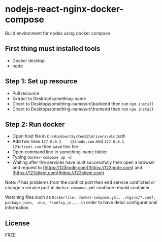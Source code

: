 # nodejs-react-nginx-docker-compose
Build environment for nodes using docker compose

## First thing must installed tools
- Docker desktop
- node
## Step 1: Set up resource
- Pull resource
- Extract to Desktop\something-name
- Direct to Desktop\something-name\src\backend then run ``npm install``
- Direct to Desktop\something-name\src\frontend then run ``npm install``
## Step 2: Run docker
- Open host file in ``C:\Windows\System32\drivers\etc`` path 
- Add two lines ``127.0.0.1    123node.com`` and ``127.0.0.1    123client.com`` then save this file
- Open command line in something-name folder
- Typing ``docker-compose up -d``
- Waiting after the services have built successfully then open a browser and request to [https://123node.com](https://123node.com) and [https://123client.com](https://123client.com)

Note: if has problems from the conflict port then end service conflicted or change a service port in ``docker-compose.yml`` continue rebuild container

Watching files such as ``Dockerfile, docker-compose.yml, ./nginx/*.conf, package.json, .env, *config.js,...`` in order to have detail configurational information.

## License
FREE